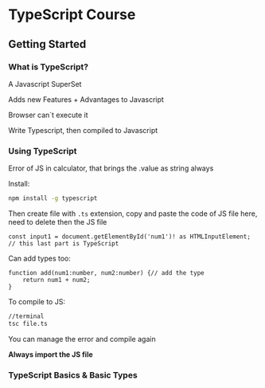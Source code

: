 
# TypeScript Course

## Getting Started

### What is TypeScript?

A Javascript SuperSet

Adds new Features + Advantages to Javascript

Browser can´t execute it

Write Typescript, then compiled to Javascript

### Using TypeScript

Error of JS in calculator, that brings the .value as string always

Install:
````bash
npm install -g typescript
````

Then create file with `.ts` extension, copy and paste the code of JS file here, need to delete then the JS file

````TS
const input1 = document.getElementById('num1')! as HTMLInputElement; // this last part is TypeScript
````
Can add types too:
````TS
function add(num1:number, num2:number) {// add the type
	return num1 + num2;
}
````

To compile to JS:

````bash
//terminal
tsc file.ts
````
You can manage the error and compile again

**Always import the JS file**

### TypeScript Basics & Basic Types
<!--stackedit_data:
eyJoaXN0b3J5IjpbLTUzODQwODE4NSwxNTUzMTA0NzY1LDE1Mj
c3NTQ1MjksMTgxMjQzMTE2MCwtMTg3MTY3ODYyNSwxNjYzMzcw
MDM0LC0xNTQ0OTMzMTc1LC0xNTk2MzU2MzAwLDIwNDAyOTc2Mj
JdfQ==
-->